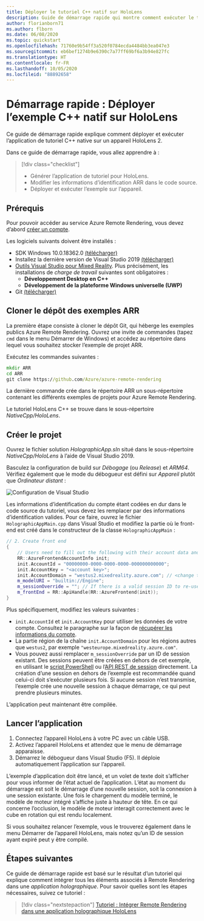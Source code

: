 ```yaml
---
title: Déployer le tutoriel C++ natif sur HoloLens
description: Guide de démarrage rapide qui montre comment exécuter le tutoriel C++ natif sur HoloLens
author: florianborn71
ms.author: flborn
ms.date: 06/08/2020
ms.topic: quickstart
ms.openlocfilehash: 71760e9b54ff3a520f0784ecda4484bb3ea047e3
ms.sourcegitcommit: eb6bef1274b9e6390c7a77ff69bf6a3b94e827fc
ms.translationtype: HT
ms.contentlocale: fr-FR
ms.lasthandoff: 10/05/2020
ms.locfileid: "88892658"
---
```

# <a name="quickstart-deploy-native-c-sample-to-hololens"></a>Démarrage rapide : Déployer l’exemple C++ natif sur HoloLens

Ce guide de démarrage rapide explique comment déployer et exécuter l’application de tutoriel C++ native sur un appareil HoloLens 2.

Dans ce guide de démarrage rapide, vous allez apprendre à :

> [!div class="checklist"]
>
>* Générer l’application de tutoriel pour HoloLens.
>* Modifier les informations d’identification ARR dans le code source.
>* Déployer et exécuter l’exemple sur l’appareil.

## <a name="prerequisites"></a>Prérequis

Pour pouvoir accéder au service Azure Remote Rendering, vous devez d’abord [créer un compte](../../../how-tos/create-an-account.md).

Les logiciels suivants doivent être installés :

* SDK Windows 10.0.18362.0 [(télécharger)](https://developer.microsoft.com/windows/downloads/windows-10-sdk)
* Installez la dernière version de Visual Studio 2019 [(télécharger)](https://visualstudio.microsoft.com/vs/older-downloads/)
* [Outils Visual Studio pour Mixed Reality](https://docs.microsoft.com/windows/mixed-reality/install-the-tools). Plus précisément, les installations de *charge de travail* suivantes sont obligatoires :
  * **Développement Desktop en C++**
  * **Développement de la plateforme Windows universelle (UWP)**
* Git [(télécharger)](https://git-scm.com/downloads)

## <a name="clone-the-arr-samples-repository"></a>Cloner le dépôt des exemples ARR

La première étape consiste à cloner le dépôt Git, qui héberge les exemples publics Azure Remote Rendering. Ouvrez une invite de commandes (tapez `cmd` dans le menu Démarrer de Windows) et accédez au répertoire dans lequel vous souhaitez stocker l’exemple de projet ARR.

Exécutez les commandes suivantes :

```cmd
mkdir ARR
cd ARR
git clone https://github.com/Azure/azure-remote-rendering
```

La dernière commande crée dans le répertoire ARR un sous-répertoire contenant les différents exemples de projets pour Azure Remote Rendering.

Le tutoriel HoloLens C++ se trouve dans le sous-répertoire *NativeCpp/HoloLens*.

## <a name="build-the-project"></a>Créer le projet

Ouvrez le fichier solution *HolographicApp.sln* situé dans le sous-répertoire *NativeCpp/HoloLens* à l’aide de Visual Studio 2019.

Basculez la configuration de build sur *Débogage* (ou *Release*) et *ARM64*. Vérifiez également que le mode du débogueur est défini sur *Appareil* plutôt que *Ordinateur distant* :

![Configuration de Visual Studio](media/vs-config-native-cpp-tutorial.png)

Les informations d’identification du compte étant codées en dur dans le code source du tutoriel, vous devez les remplacer par des informations d’identification valides. Pour ce faire, ouvrez le fichier `HolographicAppMain.cpp` dans Visual Studio et modifiez la partie où le front-end est créé dans le constructeur de la classe `HolographicAppMain` :

```cpp
// 2. Create front end
{
    // Users need to fill out the following with their account data and model
    RR::AzureFrontendAccountInfo init;
    init.AccountId = "00000000-0000-0000-0000-000000000000";
    init.AccountKey = "<account key>";
    init.AccountDomain = "westus2.mixedreality.azure.com"; // <change to your region>
    m_modelURI = "builtin://Engine";
    m_sessionOverride = ""; // If there is a valid session ID to re-use, put it here. Otherwise a new one is created
    m_frontEnd = RR::ApiHandle(RR::AzureFrontend(init));
}
```

Plus spécifiquement, modifiez les valeurs suivantes :
* `init.AccountId` et `init.AccountKey` pour utiliser les données de votre compte. Consultez le paragraphe sur la façon de [récupérer les informations du compte](../../../how-tos/create-an-account.md#retrieve-the-account-information).
* La partie région de la chaîne `init.AccountDomain` pour les régions autres que `westus2`, par exemple `"westeurope.mixedreality.azure.com"`.
* Vous pouvez aussi remplacer `m_sessionOverride` par un ID de session existant. Des sessions peuvent être créées en dehors de cet exemple, en utilisant le [script PowerShell](../../../samples/powershell-example-scripts.md#script-renderingsessionps1) ou l’[API REST de session](../../../how-tos/session-rest-api.md#create-a-session) directement.
La création d’une session en dehors de l’exemple est recommandée quand celui-ci doit s’exécuter plusieurs fois. Si aucune session n’est transmise, l’exemple crée une nouvelle session à chaque démarrage, ce qui peut prendre plusieurs minutes.

L’application peut maintenant être compilée.

## <a name="launch-the-application"></a>Lancer l’application

1. Connectez l’appareil HoloLens à votre PC avec un câble USB.
1. Activez l’appareil HoloLens et attendez que le menu de démarrage apparaisse.
1. Démarrez le débogueur dans Visual Studio (F5). Il déploie automatiquement l’application sur l’appareil.

L’exemple d’application doit être lancé, et un volet de texte doit s’afficher pour vous informer de l’état actuel de l’application. L’état au moment du démarrage est soit le démarrage d’une nouvelle session, soit la connexion à une session existante. Une fois le chargement du modèle terminé, le modèle de moteur intégré s’affiche juste à hauteur de tête. En ce qui concerne l’occlusion, le modèle de moteur interagit correctement avec le cube en rotation qui est rendu localement.

 Si vous souhaitez relancer l’exemple, vous le trouverez également dans le menu Démarrer de l’appareil HoloLens, mais notez qu’un ID de session ayant expiré peut y être compilé.

## <a name="next-steps"></a>Étapes suivantes

Ce guide de démarrage rapide est basé sur le résultat d’un tutoriel qui explique comment intégrer tous les éléments associés à Remote Rendering dans une *application holographique*. Pour savoir quelles sont les étapes nécessaires, suivez ce tutoriel :

> [!div class="nextstepaction"]
> [Tutoriel : Intégrer Remote Rendering dans une application holographique HoloLens](../../../tutorials/native-cpp/hololens/integrate-remote-rendering-into-holographic-app.md)
